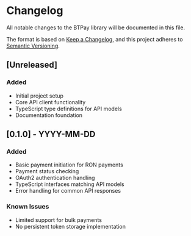 # Changelog

All notable changes to the BTPay library will be documented in this file.

The format is based on [Keep a Changelog](https://keepachangelog.com/en/1.0.0/),
and this project adheres to [Semantic Versioning](https://semver.org/spec/v2.0.0.html).

## [Unreleased]

### Added

- Initial project setup
- Core API client functionality
- TypeScript type definitions for API models
- Documentation foundation

## [0.1.0] - YYYY-MM-DD

### Added

- Basic payment initiation for RON payments
- Payment status checking
- OAuth2 authentication handling
- TypeScript interfaces matching API models
- Error handling for common API responses

### Known Issues

- Limited support for bulk payments
- No persistent token storage implementation
